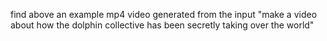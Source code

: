 find above an example mp4 video generated from the input "make a video about how the dolphin collective has been secretly taking over the world"
